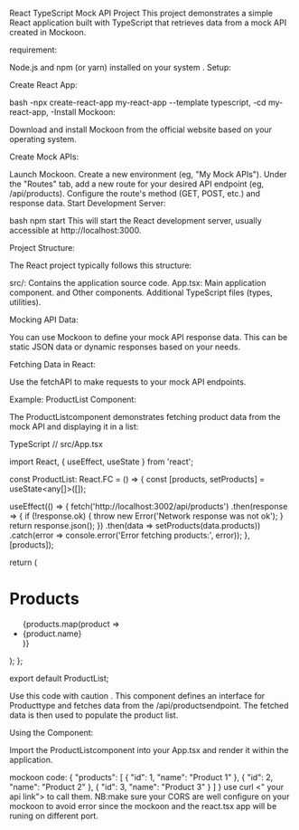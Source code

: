 
React TypeScript Mock API Project
This project demonstrates a simple React application built with TypeScript that retrieves data from a mock API created in Mockoon.

requirement:

Node.js and npm (or yarn) installed on your system .
Setup:

Create React App:

bash
-npx create-react-app my-react-app --template typescript,
-cd my-react-app,
-Install Mockoon:

Download and install Mockoon from the official website based on your operating system.


Create Mock APIs:

Launch Mockoon.
Create a new environment (eg, "My Mock APIs").
Under the "Routes" tab, add a new route for your desired API endpoint (eg, /api/products).
Configure the route's method (GET, POST, etc.) and response data.
Start Development Server:

bash
npm start
This will start the React development server, usually accessible at http://localhost:3000.


Project Structure:

The React project typically follows this structure:

src/: Contains the application source code.
App.tsx: Main application component.
and Other components.
Additional TypeScript files (types, utilities).


Mocking API Data:

You can use Mockoon to define your mock API response data. This can be static JSON data or dynamic responses based on your needs.


Fetching Data in React:

Use the fetchAPI  to make requests to your mock API endpoints.

Example: ProductList Component:

The ProductListcomponent demonstrates fetching product data from the mock API and displaying it in a list:


TypeScript
// src/App.tsx

import React, { useEffect, useState } from 'react';

const ProductList: React.FC = () => {
  const [products, setProducts] = useState<any[]>([]);

  useEffect(() => {
    fetch('http://localhost:3002/api/products')
      .then(response => {
        if (!response.ok) {
          throw new Error('Network response was not ok');
        }
        return response.json();
      })
      .then(data => setProducts(data.products))
      .catch(error => console.error('Error fetching products:', error));
  }, [products]);
  
  return (
    <div>
      <h1>Products</h1>
      <ul>
        {products.map(product => 
          <li key={product.id}>{product.name}</li>
        )}
      </ul>
    </div>
  );
};

export default ProductList;

Use this code with caution .
This component defines an interface for Producttype and fetches data from the /api/productsendpoint. The fetched data is then used to populate the product list.

Using the Component:

Import the ProductListcomponent into your App.tsx and render it within the application.


mockoon code:
{
  "products": [
    { "id": 1, "name": "Product 1" },
    { "id": 2, "name": "Product 2" },
    { "id": 3, "name": "Product 3" }
  ]
}
use curl <" your api link"> to call them.
NB:make sure your CORS are well configure on your mockoon to avoid error since the mockoon and the react.tsx app will be runing on different port.
